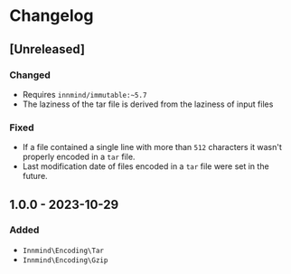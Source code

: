 # Changelog

## [Unreleased]

### Changed

- Requires `innmind/immutable:~5.7`
- The laziness of the tar file is derived from the laziness of input files

### Fixed

- If a file contained a single line with more than `512` characters it wasn't properly encoded in a `tar` file.
- Last modification date of files encoded in a `tar` file were set in the future.

## 1.0.0 - 2023-10-29

### Added

- `Innmind\Encoding\Tar`
- `Innmind\Encoding\Gzip`
